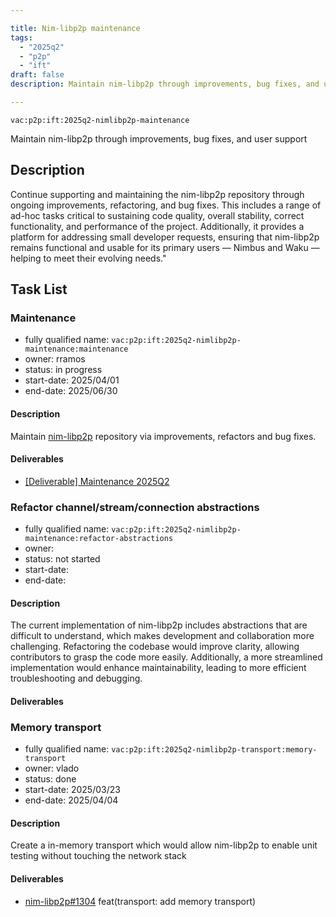 ```yaml
---

title: Nim-libp2p maintenance
tags:
  - "2025q2"
  - "p2p"
  - "ift"
draft: false
description: Maintain nim-libp2p through improvements, bug fixes, and user support

---
```


`vac:p2p:ift:2025q2-nimlibp2p-maintenance`

Maintain nim-libp2p through improvements, bug fixes, and user support

## Description

Continue supporting and maintaining the nim-libp2p repository through ongoing improvements, refactoring, and bug fixes.
This includes a range of ad-hoc tasks critical to sustaining code quality, overall stability, correct functionality,
and performance of the project.
Additionally, it provides a platform for addressing small developer requests,
ensuring that nim-libp2p remains functional and usable for its primary users — Nimbus and Waku — helping to meet their evolving needs."

## Task List

### Maintenance

* fully qualified name: `vac:p2p:ift:2025q2-nimlibp2p-maintenance:maintenance`
* owner: rramos
* status: in progress
* start-date: 2025/04/01
* end-date: 2025/06/30

#### Description
Maintain [nim-libp2p](https://github.com/vacp2p/nim-libp2p) repository via improvements, refactors and bug fixes.

#### Deliverables
- [[Deliverable] Maintenance 2025Q2](https://github.com/vacp2p/nim-libp2p/issues/1290)



### Refactor channel/stream/connection abstractions

* fully qualified name: `vac:p2p:ift:2025q2-nimlibp2p-maintenance:refactor-abstractions`
* owner: 
* status: not started
* start-date:
* end-date:

#### Description
The current implementation of nim-libp2p includes abstractions that are difficult to understand, which makes 
development and collaboration more challenging. Refactoring the codebase would improve clarity, allowing 
contributors to grasp the code more easily. Additionally, a more streamlined implementation would enhance 
maintainability, leading to more efficient troubleshooting and debugging.

#### Deliverables



### Memory transport

* fully qualified name: `vac:p2p:ift:2025q2-nimlibp2p-transport:memory-transport`
* owner: vlado
* status: done
* start-date: 2025/03/23
* end-date: 2025/04/04

#### Description
Create a in-memory transport  which would allow nim-libp2p to enable unit testing without touching the 
network stack

#### Deliverables
- [nim-libp2p#1304](https://github.com/vacp2p/nim-libp2p/pull/1304) feat(transport: add memory transport)
